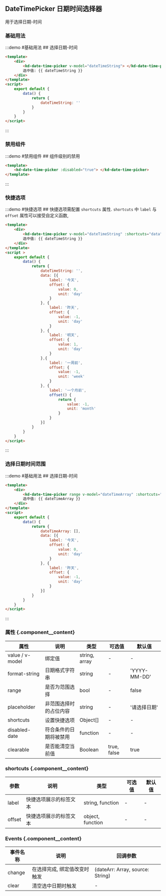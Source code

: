 ## DateTimePicker 日期时间选择器
用于选择日期-时间

### 基础用法
:::demo #基础用法 ## 选择日期-时间

```html
<template>
    <div>
        <kd-date-time-picker v-model="dateTimeString"> </kd-date-time-picker> 
        选中值: {{ dateTimeString }}
    </div>
</template>
<script>
    export default {
        data() {
            return {
                dateTimeString: ''
            }
        }
    }
</script>
```
:::

### 禁用组件
:::demo #禁用组件 ## 组件级别的禁用

```html
<template>
    <kd-date-time-picker :disabled="true"> </kd-date-time-picker>
</template>

```
:::

### 快捷选项
:::demo #快捷选项 ## 快捷选项需配置 `shortcuts` 属性. `shortcuts` 中 `label` 与 `offset` 属性可以接受自定义函数,

```html
<template>
    <div>
        <kd-date-time-picker v-model="dateTimeString" :shortcuts="data"> </kd-date-time-picker>
        选中值: {{ dateTimeString }}
    </div>
</template>
<script >
    export default {
        data() {
            return {
                dateTimeString: '',
                data: [{
                    label: '今天',
                    offset: {
                        value: 0,
                        unit: 'day'
                    }
                }, {
                    label: '昨天',
                    offset: {
                        value: -1,
                        unit: 'day'
                    }
                }, {
                    label: '明天',
                    offset: {
                        value: 1,
                        unit: 'day'
                    }
                },{
                    label: '一周前',
                    offset: {
                        value: -1,
                        unit: 'week'
                    }
                }, {
                    label: '一个月前',
                    offset() {
                        return {
                            value: -1,
                            unit: 'month'
                        }
                    }
                }]
            }
        }
    }
</script>
```
:::

### 选择日期时间范围
:::demo #基础用法 ## 选择日期-时间

```html
<template>
    <div>
        <kd-date-time-picker range v-model="dateTimeArray" :shortcuts="data"> </kd-date-time-picker> 
        选中值: {{ dateTimeArray }}
    </div>
</template>
<script>
    export default {
        data() {
            return {
                dateTimeArray: [],
                data: [{
                    label: '今天',
                    offset: {
                        value: 0,
                        unit: 'day'
                    }
                }, {
                    label: '昨天',
                    offset: {
                        value: -1,
                        unit: 'day'
                    }
                }]
            }
        }
    }
</script>
```
:::

### 属性 {.component__content}
| 属性      | 说明    | 类型      | 可选值       | 默认值   |
|---------- |-------- |---------- |-------------  |-------- |
| value / v-model  | 绑定值   | string, array    | - | - |
| format-string  | 日期格式字符串   | string    | - | 'YYYY-MM-DD' |
| range  | 是否为范围选择   | bool    | - | false |
| placeholder  | 非范围选择时的占位内容   | string    | - | '请选择日期' |
| shortcuts  | 设置快捷选项   | Object[]    | - | - |
| disabled-date  | 符合条件的日期将被禁用   | function    | - | - |
| clearable | 是否能清空当前值   | Boolean   | true, false | true |



### shortcuts {.component__content}
| 参数      | 说明    | 类型      | 可选值       | 默认值   |
|---------- |-------- |---------- |-------------  |-------- |
| label  | 快捷选项展示的标签文本 | string, function  | - | - |
| offset  | 快捷选项展示的标签文本 | object, function  | - | - |

### Events {.component__content}
| 事件名称      | 说明    | 回调参数 |
|---------- |-------- |---------- |
| change | 在选择完成, 绑定值改变时触发 | (dateArr: Array, source: String)
| clear | 清空选中日期时触发 | -
